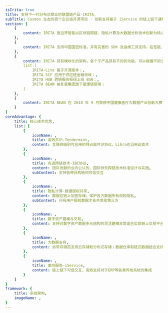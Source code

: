 ```yaml
---
isIrita: true
title: 支持下一代分布式商业的联盟链产品-IRITA,
subTitle: Cosmos 生态的首个企业级开源项目 · 创新支持基于 iService 的链上链下通联 ,
section: [
    {
        content: IRITA 是边界智能以区块链跨链、隐私计算及大数据分析技术创新为核心，打造的支持下一代分布式商业系统的企业级联盟链产品。IRITA 具有保护隐私的数据加密共享、高效的共识协议、领先的跨链技术、实用性极强的链上链下系统交互能力、灵活的数字资产建模与交易支持以及大数据技术支撑的业务分析 6 大核心技术优势，可广泛应用于金融、医疗健康、供应链、车联网等多种商业场景，为实体经济提供基于区块链信任机器的价值赋能。
    },
    {
        content: IRITA 支持中国国密标准，并有完善的 SDK 及运维工具支持，在性能、安全可靠性、认证及权限、可维护性、可扩展性和运维监控等多方面都满足企业级应用需求。
    },
    {
        content: IRITA 具有模块化的架构，各个子产品具有不同的功能，可以根据不同业务场景高效打造不同行业应用：,
        list:[
            IRITA-Lite 属于开源版本；,
            IRITA SCF 应用于供应链金融领域；,
            IRITA HUB 跨链服务枢纽上线 BSN；,
            IRITA BEAN 被复星集团旗下星康链使用；
        ]
    },
    {
        content: IRITA BEAN 在 2018 年 9 月荣获中国健康医疗大数据产业创新大赛 TMT 数据组一等奖及天使之星组冠军。基于 IRITA-BEAN 的星康链及 IRITA-HUB 在 2019 年荣获由中国电子信息产业发展研究院赛迪研究院主导评选 2019 中国优秀区块链解决方案。
    }
]
coreAdvantage: {
    title: 核心技术优势,
    list: [
        {
            iconName: ,
            title: 高效共识-Tendermint,
            content: 互联网级别可应用的拜占庭共识协议，Libra也沿用此技术
        },
        {
            iconName: ,
            title: 先进跨链技术-IBC协议,
            content: 团队贡献的业内公认的、国际领先跨链技术标准设计与实施,
            subContent: 支持各种异构链间可信交互
        },
        {
            iconName: ,
            title: 隐私计算-数据授权共享,
            content: 数据在链上加密存储，保护各方数据所有权和隐私,
            subContent: 只有用户授权数据才会共享给第三方
        },
        {
            iconName: ,
            title: 数字资产建模与交易,
            content: 支持对数字资产数据多元结构的灵活建模非常适合实现链上交易平台（DEX）以NFT（非同质化通证）为基础，支持各领域的数字资产化
        },
        {
            iconName: ,
            title: 大数据支持,
            content: 自带存储层支持云存储和分布式存储；数据仓库和链式数据结合支持链上数据高效全生命周期查询,
        },
        {
            iconName: ,
            title: 面向服务-iService,
            content: 链上链下可信交互，高效支持对于ERP等各类传统系统的集成
        }
    ]
}
framework: {
    title: 系统架构,
    imageName: ,
}
---
```

